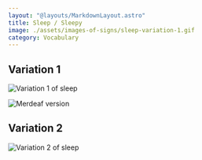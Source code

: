 ```yaml
---
layout: "@layouts/MarkdownLayout.astro"
title: Sleep / Sleepy
image: ./assets/images-of-signs/sleep-variation-1.gif
category: Vocabulary
---
```


## Variation 1

![Variation 1 of sleep](@signs/sleep-variation-1.gif)

![Merdeaf version](@signs/merdeaf-sleep-variation-1.png)

## Variation 2

![Variation 2 of sleep](@signs/sleep-variation-2.gif)
